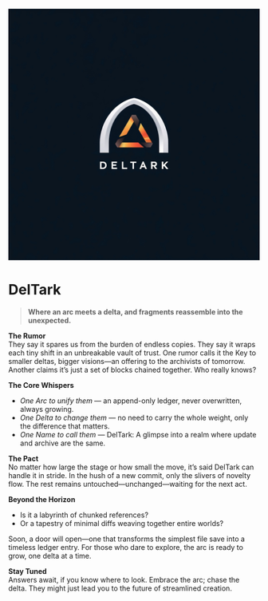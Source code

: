 ![DELTARK Logo](image.png)

# DelTark

> **Where an arc meets a delta, and fragments reassemble into the unexpected.**

**The Rumor**  
They say it spares us from the burden of endless copies. They say it wraps each tiny shift in an unbreakable vault of trust. One rumor calls it the Key to smaller deltas, bigger visions—an offering to the archivists of tomorrow. Another claims it’s just a set of blocks chained together. Who really knows?

**The Core Whispers**  
- _One Arc to unify them_ — an append-only ledger, never overwritten, always growing.  
- _One Delta to change them_ — no need to carry the whole weight, only the difference that matters.  
- _One Name to call them_ — DelTark: A glimpse into a realm where update and archive are the same.

**The Pact**  
No matter how large the stage or how small the move, it’s said DelTark can handle it in stride. In the hush of a new commit, only the slivers of novelty flow. The rest remains untouched—unchanged—waiting for the next act.

**Beyond the Horizon**  
- Is it a labyrinth of chunked references?  
- Or a tapestry of minimal diffs weaving together entire worlds?

Soon, a door will open—one that transforms the simplest file save into a timeless ledger entry. For those who dare to explore, the arc is ready to grow, one delta at a time.

**Stay Tuned**  
Answers await, if you know where to look. Embrace the arc; chase the delta. They might just lead you to the future of streamlined creation.